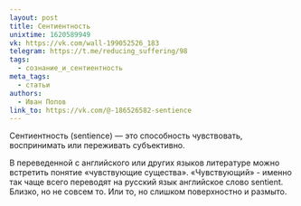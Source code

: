 ```yaml
---
layout: post
title: Сентиентность
unixtime: 1620589949
vk: https://vk.com/wall-199052526_183
telegram: https://t.me/reducing_suffering/98
tags:
  - сознание_и_сентиентность
meta_tags:
  - статьи
authors:
  - Иван Попов
link_to: https://vk.com/@-186526582-sentience
---
```

Сентиентность (sentience) — это способность чувствовать, воспринимать или переживать субъективно.

В переведенной с английского или других языков литературе можно встретить понятие «чувствующие существа». «Чувствующий» - именно так чаще всего переводят на русский язык английское слово sentient. Близко, но не совсем то. Или то, но слишком поверхностно и размыто.